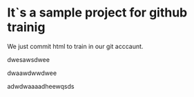 # It`s a sample project for github trainig


We just commit html to train in our git acccaunt.

dwesawsdwee

dwaawdwwdwee

adwdwaaaadheewqsds